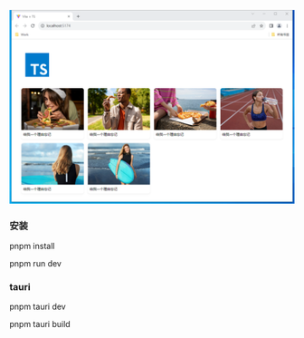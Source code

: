![Image 示例](https://github.com/vinistudy/autoImglist/blob/main/index.png)
### 安装

pnpm install

pnpm run dev


### tauri

pnpm tauri dev

pnpm tauri build